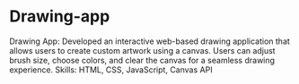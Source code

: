 # Drawing-app
Drawing App: Developed an interactive web-based drawing application that allows users to create custom artwork using a canvas. Users can adjust brush size, choose colors, and clear the canvas for a seamless drawing experience.  Skills: HTML, CSS, JavaScript, Canvas API
